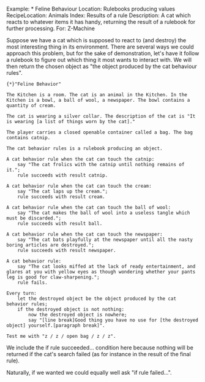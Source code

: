 Example: * Feline Behaviour
Location: Rulebooks producing values
RecipeLocation: Animals
Index: Results of a rule
Description: A cat which reacts to whatever items it has handy, returning the result of a rulebook for further processing.
For: Z-Machine

  
Suppose we have a cat which is supposed to react to (and destroy) the most interesting thing in its environment. There are several ways we could approach this problem, but for the sake of demonstration, let's have it follow a rulebook to figure out which thing it most wants to interact with. We will then return the chosen object as "the object produced by the cat behaviour rules".

  

``` inform7
{*}"Feline Behavior"

The Kitchen is a room. The cat is an animal in the Kitchen. In the Kitchen is a bowl, a ball of wool, a newspaper. The bowl contains a quantity of cream.

The cat is wearing a silver collar. The description of the cat is "It is wearing [a list of things worn by the cat]."

The player carries a closed openable container called a bag. The bag contains catnip.

The cat behavior rules is a rulebook producing an object.

A cat behavior rule when the cat can touch the catnip:
	say "The cat frolics with the catnip until nothing remains of it.";
	rule succeeds with result catnip.

A cat behavior rule when the cat can touch the cream:
	say "The cat laps up the cream.";
	rule succeeds with result cream.

A cat behavior rule when the cat can touch the ball of wool:
	say "The cat makes the ball of wool into a useless tangle which must be discarded.";
	rule succeeds with result ball.

A cat behavior rule when the cat can touch the newspaper:
	say "The cat bats playfully at the newspaper until all the nasty boring articles are destroyed.";
	rule succeeds with result newspaper.

A cat behavior rule:
	say "The cat looks miffed at the lack of ready entertainment, and glares at you with yellow eyes as though wondering whether your pants leg is good for claw-sharpening.";
	rule fails.

Every turn:
	let the destroyed object be the object produced by the cat behavior rules;
	if the destroyed object is not nothing:
		now the destroyed object is nowhere;
		say "[line break]Good thing you have no use for [the destroyed object] yourself.[paragraph break]".

Test me with "z / z / open bag / z / z".
```

  
We include the if rule succeeded... condition here because nothing will be returned if the cat's search failed (as for instance in the result of the final rule).

  
Naturally, if we wanted we could equally well ask "if rule failed...".

